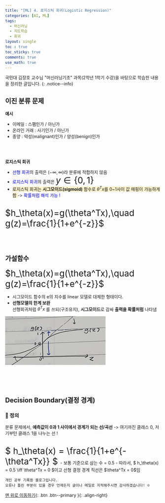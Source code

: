 ```yaml
---
title: "[ML] 4. 로지스틱 회귀(Logistic Regression)"
categories: [AI, ML]
tags:
  - 머신러닝
  - 지도학습
  - 회귀
layout: single
toc : true
toc_sticky: true
comments: true
use_math: true
---
```


국민대 김장호 교수님 "머신러닝기초" 과목(2학년 1학기 수강)을 바탕으로 학습한 내용을 정리한 글입니다.
{: .notice--info}


## 이진 분류 문제
**예시**
- 이메일 : 스팸인가 / 아닌가
- 온라인 거래 : 사기인가 / 아닌가
- 종양 : 악성(malignant)인가 / 양성(benign)인가
<br>
<br>

**로지스틱 회귀**
- <span style="color: blue">선형 회귀</span>의 출력은 $(-\infty,\infty)$라 분류에 적합하지 않음
- <span style="color: blue">로지스틱 회귀</span>의 출력은 <span style="font-size:200%"> $y \in \{0,1\}$ </span>
- <span style="background-color: #fff3cd">로지스틱 회귀는 **시그모이드(sigmoid)** 함수로 $\theta^Tx$를 0~1사이 값 매핑이 가능하게 함 </span> -> <span style="color: blue">확률처럼 해석 가능 ! </span>
<br>
<span style="font-size:200%"> $h_\theta(x)=g(\theta^Tx),\quad g(z)=\frac{1}{1+e^{-z}}$ </span> <br>
  <br>
  <br>
  <br>

## 가설함수
<span style="font-size:200%"> $h_\theta(x)=g(\theta^Tx),\quad g(z)=\frac{1}{1+e^{-z}}$ </span> <br>
- 시그모이드 함수의 e의 지수를 linear 모델로 대체한 형태이다. 
- **선형모델의 한계 보완**  
  선형회귀처럼 $\theta^Tx$ 를 쓰되(구조유지), **시그모이드**로 감싸 **출력을 확률처럼** 나타냄

![linear regression graph](/assets/images/sigmoid.png)  

  <br>
  <br>
  <br>

##  Decision Boundary(결정 경계)
### 🐾 정의 
분류 문제에서, **예측값이 0과 1 사이에서 경계가 되는 선/곡선**
-> 여기까진 클래스 0, 저기부턴 클래스 1을 나누는 선 !

<br>
<span style="font-size:200%"> $ h_\theta(x) = \frac{1}{1+e^{-\theta^Tx}} $ </span>
- 보통 기준으로 삼는 수 = 0.5
- 따라서, $ h_\theta(x) = 0.5 \iff \theta^Tx = 0 $이고 선형 결정 경계 직선은 $\theta^Tx = 0$임



<br>

    개인 공부 기록용 블로그입니다.
    오류나 틀린 부분이 있을 경우 언제든지 글이나 메일로 지적해주시면 감사하겠습니다! ☺

[맨 위로 이동하기](#){: .btn .btn--primary }{: .align-right}